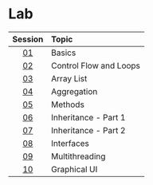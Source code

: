 # Lab

|  Session  | Topic                  |
| :-------: | :--------------------- |
| [01](01/) | Basics                 |
| [02](02/) | Control Flow and Loops |
| [03](03/) | Array List             |
| [04](04/) | Aggregation            |
| [05](05/) | Methods                |
| [06](06/) | Inheritance - Part 1   |
| [07](07/) | Inheritance - Part 2   |
| [08](08/) | Interfaces             |
| [09](09/) | Multithreading         |
| [10](10/) | Graphical UI           |
